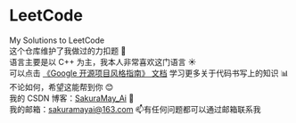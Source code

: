 # LeetCode
My Solutions to LeetCode  
这个仓库维护了我做过的力扣题 :blue_heart:  
语言主要是以 C++ 为主，我本人非常喜欢这门语言 :sunny:  
可以点击 [《Google 开源项目风格指南》 文档](https://zh-google-styleguide.readthedocs.io/en/latest/) 学习更多关于代码书写上的知识 :bar_chart:
不论如何，希望这能帮到你 :blush:  
我的 CSDN 博客：[SakuraMay_Ai](https://blog.csdn.net/qq_37701948?type=blog "SakuraMay_Ai") :crystal_ball:  
我的邮箱：sakuramayai@163.com :mailbox:有任何问题都可以通过邮箱联系我
